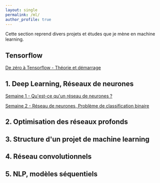 ```yaml
---
layout: single
permalink: /ml/
author_profile: true
---
```


Cette section reprend divers projets et études que je mène en machine learning.
## Tensorflow

[De zéro à Tensorflow - Théorie et démarrage](https://alexpeterbec.github.io/definitions/tensorflow/tensors/tensorflow-theorie/)

## 1. Deep Learning, Réseaux de neurones

[Semaine 1 - Qu'est-ce qu'un réseau de neurones ?](https://alexpeterbec.github.io/nn/intro-dl/)

[Semaine 2 - Réseau de neurones, Problème de classification binaire](https://alexpeterbec.github.io/nn/logreg/nn-log-reg/)


## 2. Optimisation des réseaux profonds


## 3. Structure d'un projet de machine learning


## 4. Réseau convolutionnels

## 5. NLP, modèles séquentiels
